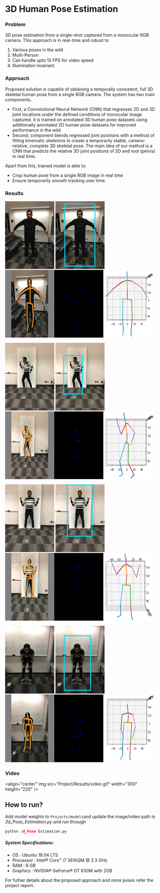# 3D Human Pose Estimation

### Problem 
3D pose estimation from a single-shot captured from a monocular RGB camera. 
This approach is in real-time and robust to 
1. Various poses in the wild 
2. Multi-Person 
3. Can handle upto 15 FPS for video speed 
4. Illumination invariant. 

### Approach
Proposed solution is capable of obtaining a temporally consistent, full 3D skeletal human pose from a single RGB camera. The system has two main components.

+ First, a Convolutional Neural Network (CNN) that regresses 2D and 3D joint locations under the defined conditions of monocular image captured. It is trained on annotated 3D human pose datasets using additionally annotated 2D human pose datasets for improved performance in the wild.
+ Second, component blends regressed joint positions with a method of fitting kinematic skeletons to create a temporarily stable, camera-relative, complete 3D skeletal pose. The main idea of our method is a CNN that predicts the relative 3D joint positions of 2D and root (pelvis) in real time. 

Apart from this, trained model is able to: 
+ Crop human pose from a single RGB image in real time
+ Ensure temporarily smooth tracking over time. 

### Results

<p float="center">
  <img src="Project/Results/shivam4.jpg" width="160" height="220"/>
  <img src="Project/Results/shivam4-bb.jpg" width="160" height="220"/> 
  <img src="Project/Results/Shivam4_2DResults.png" width="320" height="220" />
  <img src="Project/Results/Shivam4_Crop_Skeleton.png" width="160" height="220" />
</p>

<p float="center">
  <img src="Project/Results/shivam40.jpg" width="160" height="220"/>
  <img src="Project/Results/shivam40-bb.jpg" width="160" height="220"/> 
  <img src="Project/Results/Shivam40_2DResults.png" width="320" height="220" />
  <img src="Project/Results/Shivam40_Crop_Skeleton.png" width="160" height="220" />
</p>

<p float="center">
  <img src="Project/Results/shivam43.jpg" width="160" height="220"/>
  <img src="Project/Results/shivam43-bb.jpg" width="160" height="220"/> 
  <img src="Project/Results/Shivam43_2DResults.png" width="320" height="220" />
  <img src="Project/Results/Shivam43_Crop_Skeleton.png" width="160" height="220" />
</p>

<p float="center">
  <img src="Project/Results/shivam17.jpg" width="160" height="220"/>
  <img src="Project/Results/shivam17-bb.jpg" width="160" height="220"/> 
  <img src="Project/Results/Shivam17_2DResults.png" width="320" height="220" />
  <img src="Project/Results/Shivam17_Crop_Skeleton.png" width="160" height="220" />
</p>

### Video
 <align="center" img src="Project/Results/video.gif" width="300" height="220" />
 
## How to run?
Add model weights to `Projects/models`and update the image/video path in *3d_Pose_Estimation.py* and run through

```python
python 3d_Pose Estimation.py
```
##### System Specifications:
 - OS : Ubuntu 18.04 LTS
 - Processor : Intel® Core™ i7 3610QM @ 2.3 GHz
 - RAM : 8 GB
 - Graphics : NVIDIA® GeForce® GT 630M with 2GB

 
For futher details about the proposed approach and more poses refer the project report.